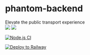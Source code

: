 # phantom-backend


Elevate the public transport experience  
<a href="https://codeclimate.com/github/atlp-rwanda/rca-phantom-team5-bn/maintainability"><img src="https://api.codeclimate.com/v1/badges/bc1821d415fdc0f19d72/maintainability" /></a> <a href="https://codeclimate.com/github/atlp-rwanda/rca-phantom-team5-bn/test_coverage"><img src="https://api.codeclimate.com/v1/badges/bc1821d415fdc0f19d72/test_coverage" /></a>

[![Node.js CI](https://github.com/atlp-rwanda/rca-phantom-team5-bn/actions/workflows/build_test.yml/badge.svg)](https://github.com/atlp-rwanda/rca-phantom-team5-bn/actions/workflows/build_test.yml)

[![Deploy to Railway](https://github.com/atlp-rwanda/rca-phantom-team5-bn/actions/workflows/deploy.yml/badge.svg)](https://github.com/atlp-rwanda/rca-phantom-team5-bn/actions/workflows/deploy.yml)



